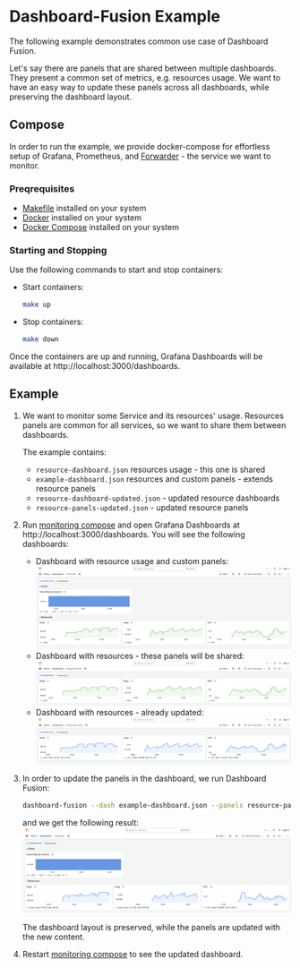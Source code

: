 # Dashboard-Fusion Example

The following example demonstrates common use case of Dashboard Fusion.

Let's say there are panels that are shared between multiple dashboards.
They present a common set of metrics, e.g. resources usage.
We want to have an easy way to update these panels across all dashboards, while preserving the dashboard layout.

## Compose

In order to run the example, we provide docker-compose for effortless setup of Grafana, Prometheus, and [Forwarder](https://github.com/saucelabs/forwarder) - the service we want to monitor.

### Preqrequisites

- [Makefile](https://www.gnu.org/software/make/manual/make.html) installed on your system
- [Docker](https://www.docker.com/) installed on your system
- [Docker Compose](https://docs.docker.com/compose/) installed on your system

### Starting and Stopping

Use the following commands to start and stop containers:
- Start containers:
     ```bash
     make up
     ```
- Stop containers:
  ```bash
  make down
  ```

Once the containers are up and running, Grafana Dashboards will be available at http://localhost:3000/dashboards.

## Example
1. We want to monitor some Service and its resources' usage. Resources panels are common for all services, so we want to share them between dashboards.

    The example contains:
    - `resource-dashboard.json` resources usage - this one is shared 
    - `example-dashboard.json` resources and custom panels - extends resource panels
    - `resource-dashboard-updated.json` - updated resource dashboards
    - `resource-panels-updated.json` - updated resource panels

1. Run [monitoring compose](#compose) and open Grafana Dashboards at http://localhost:3000/dashboards.
    You will see the following dashboards:
    - Dashboard with resource usage and custom panels:
        ![](./img/dashboard1.png)
    - Dashboard with resources - these panels will be shared:
      ![](./img/panels1.png)
    - Dashboard with resources - already updated:
      ![](./img/panels2.png)

1. In order to update the panels in the dashboard, we run Dashboard Fusion:
    ```bash
    dashboard-fusion --dash example-dashboard.json --panels resource-panels-updated.json --out example-dashboard.json
    ```
    and we get the following result:
    ![](./img/dashboard2.png)

    The dashboard layout is preserved, while the panels are updated with the new content.

1. Restart [monitoring compose](#compose) to see the updated dashboard.